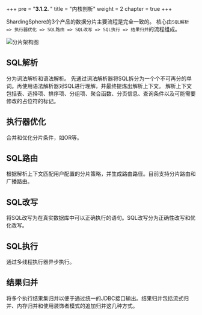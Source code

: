 +++
pre = "<b>3.1.2. </b>"
title = "内核剖析"
weight = 2
chapter = true
+++

ShardingSphere的3个产品的数据分片主要流程是完全一致的。
核心由`SQL解析 => 执行器优化 => SQL路由 => SQL改写 => SQL执行 => 结果归并`的流程组成。

![分片架构图](http://shardingsphere.apache.org/document/current/img/sharding/sharding_architecture_cn.png)

## SQL解析

分为词法解析和语法解析。
先通过词法解析器将SQL拆分为一个个不可再分的单词。再使用语法解析器对SQL进行理解，并最终提炼出解析上下文。
解析上下文包括表、选择项、排序项、分组项、聚合函数、分页信息、查询条件以及可能需要修改的占位符的标记。

## 执行器优化

合并和优化分片条件，如OR等。

## SQL路由

根据解析上下文匹配用户配置的分片策略，并生成路由路径。目前支持分片路由和广播路由。

## SQL改写

将SQL改写为在真实数据库中可以正确执行的语句。SQL改写分为正确性改写和优化改写。

## SQL执行

通过多线程执行器异步执行。

## 结果归并

将多个执行结果集归并以便于通过统一的JDBC接口输出。结果归并包括流式归并、内存归并和使用装饰者模式的追加归并这几种方式。
